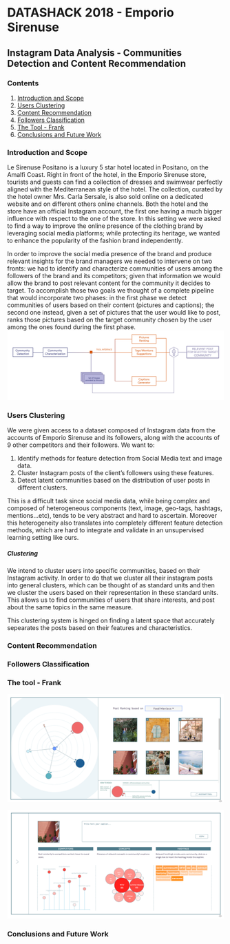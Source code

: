 # DATASHACK 2018 - Emporio Sirenuse
## Instagram Data Analysis - Communities Detection and Content Recommendation

### Contents

1. [Introduction and Scope](#introduction-and-scope)
2. [Users Clustering](#users-clustering)
3. [Content Recommendation](#content-recommendation)
4. [Followers Classification](#followers-classification)
5. [The Tool - Frank](#the-tool---frank)
6. [Conclusions and Future Work](#conclusions-and-future-work)

### Introduction and Scope
Le Sirenuse Positano is a luxury 5 star hotel located in Positano, on the Amalfi Coast. Right in front of the hotel, in the Emporio Sirenuse store, tourists and guests can find a collection of dresses and swimwear perfectly aligned with the Mediterranean style of the hotel. The collection, curated by the hotel owner Mrs. Carla Sersale, is also sold online on a dedicated website and on different others online channels. Both the hotel and the store have an official Instagram account, the first one having a much bigger influence with respect to the one of the store. In this setting we were asked to find a way to improve the online presence of the clothing brand by leveraging social media platforms; while protecting its heritage, we wanted to enhance the popularity of the fashion brand independently.

In order to improve the social media presence of the brand and produce relevant insights for the brand managers we needed to intervene on two fronts: we had to identify and characterize communities of users among the followers of the brand and its competitors; given that information we would allow the brand to post relevant content for the community it decides to target. To accomplish those two goals we thought of a complete pipeline that would incorporate two phases: in the first phase we detect communities of users based on their content (pictures and captions); the second one instead, given a set of pictures that the user would like to post, ranks those pictures based on the target community chosen by the user among the ones found during the first phase.
![Project Pipeline](img/svg-toolstructure.png)

### Users Clustering
We were given access to a dataset composed of Instagram data from the accounts of Emporio Sirenuse and its followers, along with the accounts of 9 other competitors and their followers. We want to:                           

1. Identify methods for feature detection from Social Media text and image data.
2. Cluster Instagram posts of the client’s followers using these features.
3. Detect latent communities based on the distribution of  user posts in different clusters.

This is a difficult task since social media data, while being complex and composed of heterogeneous components (text, image, geo-tags, hashtags, mentions...etc), tends to be very abstract and hard to ascertain. Moreover this heterogeneity also translates into completely different feature detection methods, which are hard to integrate and validate in an unsupervised learning setting like ours.

##### Clustering
We intend to cluster users into specific communities, based on their Instagram activity. In order to do that we cluster all their instagram posts into general clusters, which can be thought of as standard units and then we cluster the users based on their representation in these standard units. This allows us to find communities of users that share interests, and post about the same topics in the same measure.

This clustering system is hinged on finding a latent space that accurately sepearates the posts based on their features and characteristics.
### Content Recommendation
### Followers Classification
### The tool - Frank
![Ranking](img/ranking-crop.png)

![Recommending](img/recommending-crop.png)

### Conclusions and Future Work
